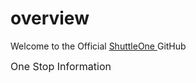# overview
Welcome to the Official <a href="https://www.shuttle.one"> ShuttleOne </a> GitHub

<font size="3">One Stop Information</font>
